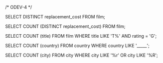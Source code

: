 /*        ODEV-4           */

SELECT DISTINCT replacement_cost FROM film;

SELECT COUNT (DISTINCT replacement_cost) FROM film;

SELECT COUNT (title) FROM film
WHERE title LIKE 'T%' AND rating = 'G';

SELECT COUNT (country) FROM country
WHERE country LIKE '_____';

SELECT COUNT (city) FROM city
WHERE city LIKE '%r' OR city LIKE '%R';
